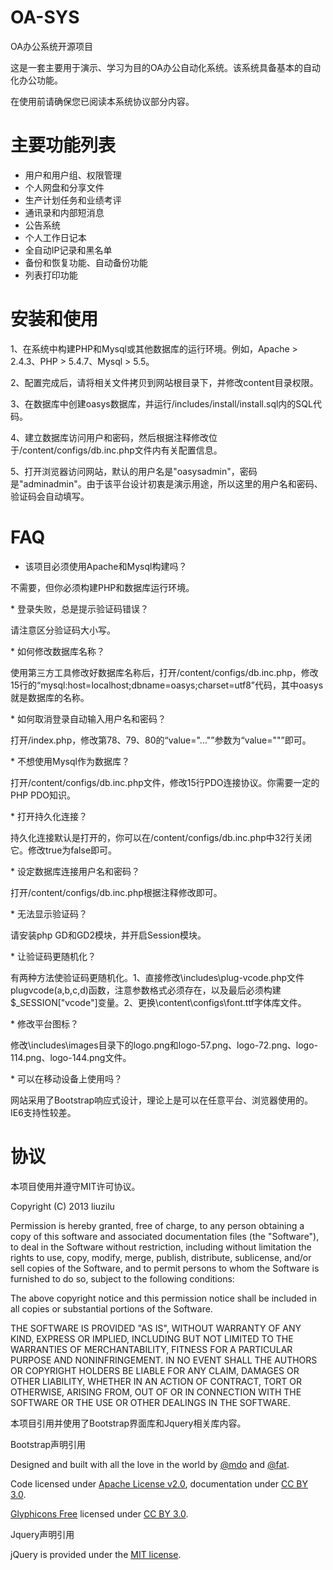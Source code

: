 OA-SYS
======
<p>OA办公系统开源项目</p>
<p>这是一套主要用于演示、学习为目的OA办公自动化系统。该系统具备基本的自动化办公功能。</p>
<p>在使用前请确保您已阅读本系统协议部分内容。</p>


主要功能列表
======
* 用户和用户组、权限管理
* 个人网盘和分享文件
* 生产计划任务和业绩考评
* 通讯录和内部短消息
* 公告系统
* 个人工作日记本
* 全自动IP记录和黑名单
* 备份和恢复功能、自动备份功能
* 列表打印功能


安装和使用
======

<p>1、在系统中构建PHP和Mysql或其他数据库的运行环境。例如，Apache > 2.4.3、PHP > 5.4.7、Mysql > 5.5。</p>
<p>2、配置完成后，请将相关文件拷贝到网站根目录下，并修改content目录权限。</p>
<p>3、在数据库中创建oasys数据库，并运行/includes/install/install.sql内的SQL代码。</p>
<p>4、建立数据库访问用户和密码，然后根据注释修改位于/content/configs/db.inc.php文件内有关配置信息。</p>
<p>5、打开浏览器访问网站，默认的用户名是"oasysadmin"，密码是"adminadmin"。由于该平台设计初衷是演示用途，所以这里的用户名和密码、验证码会自动填写。</p>

FAQ
======
* 该项目必须使用Apache和Mysql构建吗？
<p> 不需要，但你必须构建PHP和数据库运行环境。</p>
* 登录失败，总是提示验证码错误？
<p> 请注意区分验证码大小写。</p>
* 如何修改数据库名称？
<p> 使用第三方工具修改好数据库名称后，打开/content/configs/db.inc.php，修改15行的“mysql:host=localhost;dbname=oasys;charset=utf8”代码，其中oasys就是数据库的名称。</p>
* 如何取消登录自动输入用户名和密码？
<p>打开/index.php，修改第78、79、80的“value="..."”参数为“value=""”即可。</p>
* 不想使用Mysql作为数据库？
<p>打开/content/configs/db.inc.php文件，修改15行PDO连接协议。你需要一定的PHP PDO知识。</p>
* 打开持久化连接？
<p>持久化连接默认是打开的，你可以在/content/configs/db.inc.php中32行关闭它。修改true为false即可。</p>
* 设定数据库连接用户名和密码？
<p>打开/content/configs/db.inc.php根据注释修改即可。</p>
* 无法显示验证码？
<p>请安装php GD和GD2模块，并开启Session模块。</p>
* 让验证码更随机化？
<p>有两种方法使验证码更随机化。1、直接修改\includes\plug-vcode.php文件plugvcode(a,b,c,d)函数，注意参数格式必须存在，以及最后必须构建$_SESSION["vcode"]变量。2、更换\content\configs\font.ttf字体库文件。</p>
* 修改平台图标？
<p>修改\includes\images目录下的logo.png和logo-57.png、logo-72.png、logo-114.png、logo-144.png文件。</p>
* 可以在移动设备上使用吗？
<p>网站采用了Bootstrap响应式设计，理论上是可以在任意平台、浏览器使用的。IE6支持性较差。</p>

协议
======
<p>本项目使用并遵守MIT许可协议。</p>
<p>Copyright (C) 2013 liuzilu</p>
<p>Permission is hereby granted, free of charge, to any person obtaining a copy of this software and associated documentation files (the "Software"), to deal in the Software without restriction, including without limitation the rights to use, copy, modify, merge, publish, distribute, sublicense, and/or sell copies of the Software, and to permit persons to whom the Software is furnished to do so, subject to the following conditions:</p>
<p>The above copyright notice and this permission notice shall be included in all copies or substantial portions of the Software.</p>
<p>THE SOFTWARE IS PROVIDED "AS IS", WITHOUT WARRANTY OF ANY KIND, EXPRESS OR IMPLIED, INCLUDING BUT NOT LIMITED TO THE WARRANTIES OF MERCHANTABILITY, FITNESS FOR A PARTICULAR PURPOSE AND NONINFRINGEMENT. IN NO EVENT SHALL THE AUTHORS OR COPYRIGHT HOLDERS BE LIABLE FOR ANY CLAIM, DAMAGES OR OTHER LIABILITY, WHETHER IN AN ACTION OF CONTRACT, TORT OR OTHERWISE, ARISING FROM, OUT OF OR IN CONNECTION WITH THE SOFTWARE OR THE USE OR OTHER DEALINGS IN THE SOFTWARE.</p>
<p>本项目引用并使用了Bootstrap界面库和Jquery相关库内容。</p>
<p>Bootstrap声明引用</p>
<p>Designed and built with all the love in the world by <a href="http://twitter.com/mdo" target="_blank">@mdo</a> and <a href="http://twitter.com/fat" target="_blank">@fat</a>.</p>
<p>Code licensed under <a href="http://www.apache.org/licenses/LICENSE-2.0" target="_blank">Apache License v2.0</a>, documentation under <a href="http://creativecommons.org/licenses/by/3.0/">CC BY 3.0</a>.</p>
<p><a href="http://glyphicons.com">Glyphicons Free</a> licensed under <a href="http://creativecommons.org/licenses/by/3.0/">CC BY 3.0</a>.</p>
<p>Jquery声明引用</p>
<p>jQuery is provided under the <a href="http://jquery.org/license/">MIT license</a>.</p>
